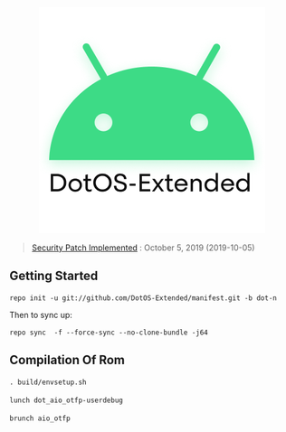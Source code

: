 <p align="center">
<img src="https://github.com/DotOS-Extended/Manifest/raw/dot-n/DotOS-extended-logo.png" >
</p>


 > [Security Patch Implemented](https://source.android.com/security/bulletin/) : October 5, 2019 (2019-10-05)

Getting Started
---------------

    repo init -u git://github.com/DotOS-Extended/manifest.git -b dot-n

Then to sync up:

    repo sync  -f --force-sync --no-clone-bundle -j64


 Compilation Of Rom
 ----------------------------------


	. build/envsetup.sh
   
    lunch dot_aio_otfp-userdebug
   
	brunch aio_otfp
